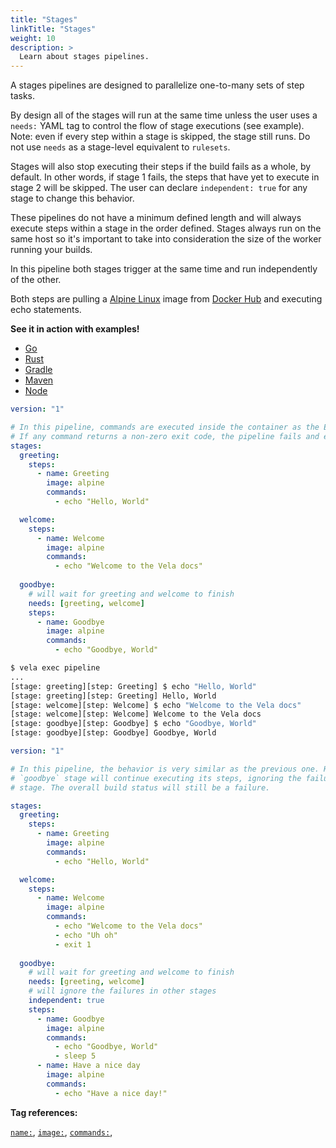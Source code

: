 ```yaml
---
title: "Stages"
linkTitle: "Stages"
weight: 10
description: >
  Learn about stages pipelines.
---
```


A stages pipelines are designed to parallelize one-to-many sets of step tasks.

By design all of the stages will run at the same time unless the user uses a `needs:` YAML tag to control the flow of stage executions (see example). Note: even if every step within a stage is skipped, the stage still runs. Do not use `needs` as a stage-level equivalent to `rulesets`. 

Stages will also stop executing their steps if the build fails as a whole, by default. In other words, if stage 1 fails, the steps that have yet to execute in stage 2 will be skipped. The user can declare `independent: true` for any stage to change this behavior.

These pipelines do not have a minimum defined length and will always execute steps within a stage in the order defined. Stages always run on the same host so it's important to take into consideration the size of the worker running your builds.

In this pipeline both stages trigger at the same time and run independently of the other. 

Both steps are pulling a [Alpine Linux](https://alpinelinux.org/) image from [Docker Hub](https://hub.docker.com/) and executing echo statements.  

**See it in action with examples!**

* [Go](/docs/usage/examples/go_modules/)
* [Rust](/docs/usage/examples/rust_cargo/)
* [Gradle](/docs/usage/examples/java_gradle/)
* [Maven](/docs/usage/examples/java_maven/)
* [Node](/docs/usage/examples/node/)

<!-- section break -->

```yaml
version: "1"

# In this pipeline, commands are executed inside the container as the Entrypoint.
# If any command returns a non-zero exit code, the pipeline fails and exits.
stages:
  greeting:
    steps:
      - name: Greeting
        image: alpine
        commands:
          - echo "Hello, World"

  welcome:
    steps:
      - name: Welcome
        image: alpine
        commands:
          - echo "Welcome to the Vela docs"
  
  goodbye:
    # will wait for greeting and welcome to finish
    needs: [greeting, welcome]
    steps:
      - name: Goodbye
        image: alpine
        commands:
          - echo "Goodbye, World"
```

```sh
$ vela exec pipeline
...
[stage: greeting][step: Greeting] $ echo "Hello, World"
[stage: greeting][step: Greeting] Hello, World
[stage: welcome][step: Welcome] $ echo "Welcome to the Vela docs"
[stage: welcome][step: Welcome] Welcome to the Vela docs
[stage: goodbye][step: Goodbye] $ echo "Goodbye, World"
[stage: goodbye][step: Goodbye] Goodbye, World
```

```yaml
version: "1"

# In this pipeline, the behavior is very similar as the previous one. However, the 
# `goodbye` stage will continue executing its steps, ignoring the failure in the welcome
# stage. The overall build status will still be a failure.

stages:
  greeting:
    steps:
      - name: Greeting
        image: alpine
        commands:
          - echo "Hello, World"

  welcome:
    steps:
      - name: Welcome
        image: alpine
        commands:
          - echo "Welcome to the Vela docs"
          - echo "Uh oh"
          - exit 1
  
  goodbye:
    # will wait for greeting and welcome to finish
    needs: [greeting, welcome]
    # will ignore the failures in other stages
    independent: true
    steps:
      - name: Goodbye
        image: alpine
        commands:
          - echo "Goodbye, World"
          - sleep 5
      - name: Have a nice day
        image: alpine
        commands:
          - echo "Have a nice day!"
```

<!-- section break -->

**Tag references:**

[`name:`](/docs/reference/yaml/steps/#the-name-tag), [`image:`](/docs/reference/yaml/steps/#the-image-tag), [`commands:`](/docs/reference/yaml/steps/#the-commands-tag),
